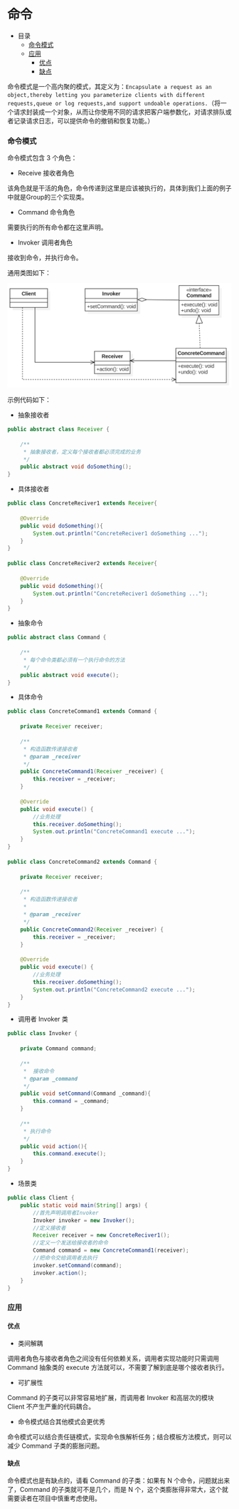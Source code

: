 # 命令

- 目录
    - [命令模式](#命令模式)
    - [应用](#应用)
        - [优点](#优点)
        - [缺点](#缺点)

命令模式是一个高内聚的模式，其定义为：`Encapsulate a request as an object,thereby letting you parameterize clients with different requests,queue or log requests,and support undoable operations.`（将一个请求封装成一个对象，从而让你使用不同的请求把客户端参数化，对请求排队或者记录请求日志，可以提供命令的撤销和恢复功能。）

### 命令模式

命令模式包含 3 个角色：

- Receive 接收者角色

该角色就是干活的角色，命令传递到这里是应该被执行的，具体到我们上面的例子中就是Group的三个实现类。

- Command 命令角色

需要执行的所有命令都在这里声明。

- Invoker 调用者角色

接收到命令，并执行命令。

通用类图如下：

<div align="left">
    <img src="https://github.com/lazecoding/Note/blob/main/images/pattern/命令模式通用类图.png" width="600px">
</div>

示例代码如下：

- 抽象接收者

```java
public abstract class Receiver {

    /**
     * 抽象接收者，定义每个接收者都必须完成的业务
     */
    public abstract void doSomething();
}
```

- 具体接收者

```java
public class ConcreteReciver1 extends Receiver{

    @Override
    public void doSomething(){
        System.out.println("ConcreteReciver1 doSomething ...");
    }
}

public class ConcreteReciver2 extends Receiver{

    @Override
    public void doSomething(){
        System.out.println("ConcreteReciver1 doSomething ...");
    }
}
```

- 抽象命令

```java
public abstract class Command {

    /**
     * 每个命令类都必须有一个执行命令的方法
     */
    public abstract void execute();
}
```

- 具体命令

```java
public class ConcreteCommand1 extends Command {

    private Receiver receiver;

    /**
     * 构造函数传递接收者
     * @param _receiver
     */
    public ConcreteCommand1(Receiver _receiver) {
        this.receiver = _receiver;
    }

    @Override
    public void execute() {
        //业务处理
        this.receiver.doSomething();
        System.out.println("ConcreteCommand1 execute ...");
    }
}

public class ConcreteCommand2 extends Command {

    private Receiver receiver;

    /**
     * 构造函数传递接收者
     *
     * @param _receiver
     */
    public ConcreteCommand2(Receiver _receiver) {
        this.receiver = _receiver;
    }

    @Override
    public void execute() {
        //业务处理
        this.receiver.doSomething();
        System.out.println("ConcreteCommand2 execute ...");
    }
}
```

- 调用者 Invoker 类

```java
public class Invoker {

    private Command command;

    /**
     *  接收命令
     * @param _command
     */
    public void setCommand(Command _command){
        this.command = _command;
    }

    /**
     * 执行命令
     */
    public void action(){
        this.command.execute();
    }
}
```

- 场景类

```java
public class Client {
    public static void main(String[] args) {
        //首先声明调用者Invoker
        Invoker invoker = new Invoker();
        //定义接收者
        Receiver receiver = new ConcreteReciver1();
        //定义一个发送给接收者的命令
        Command command = new ConcreteCommand1(receiver);
        //把命令交给调用者去执行
        invoker.setCommand(command);
        invoker.action();
    }
}
```

### 应用

#### 优点

- 类间解耦

调用者角色与接收者角色之间没有任何依赖关系，调用者实现功能时只需调用 Command 抽象类的 execute 方法就可以，不需要了解到底是哪个接收者执行。

- 可扩展性

Command 的子类可以非常容易地扩展，而调用者 Invoker 和高层次的模块 Client 不产生严重的代码耦合。

- 命令模式结合其他模式会更优秀

命令模式可以结合责任链模式，实现命令族解析任务；结合模板方法模式，则可以减少 Command 子类的膨胀问题。

#### 缺点

命令模式也是有缺点的，请看 Command 的子类：如果有 N 个命令，问题就出来了，Command 的子类就可不是几个，而是 N 个，这个类膨胀得非常大，这个就需要读者在项目中慎重考虑使用。

